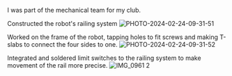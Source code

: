 I was part of the mechanical team for my club.

 Constructed the robot's railing system
![PHOTO-2024-02-24-09-31-51](https://github.com/nzs2401/NatashaSieh/assets/116852829/2ec1cf5a-533f-47b0-9c13-b89c075f362d)

 Worked on the frame of the robot, tapping holes to fit screws and making T-slabs to connect the four sides to one.
![PHOTO-2024-02-24-09-31-52](https://github.com/nzs2401/NatashaSieh/assets/116852829/2f78c93c-677a-4164-8470-e086ebd20ad8)

Integrated and soldered limit switches to the railing system to make movement of the rail more precise.
![IMG_0961 2](https://github.com/nzs2401/NatashaSieh/assets/116852829/58bffd1f-a86f-4c69-837a-6c501415573d)
